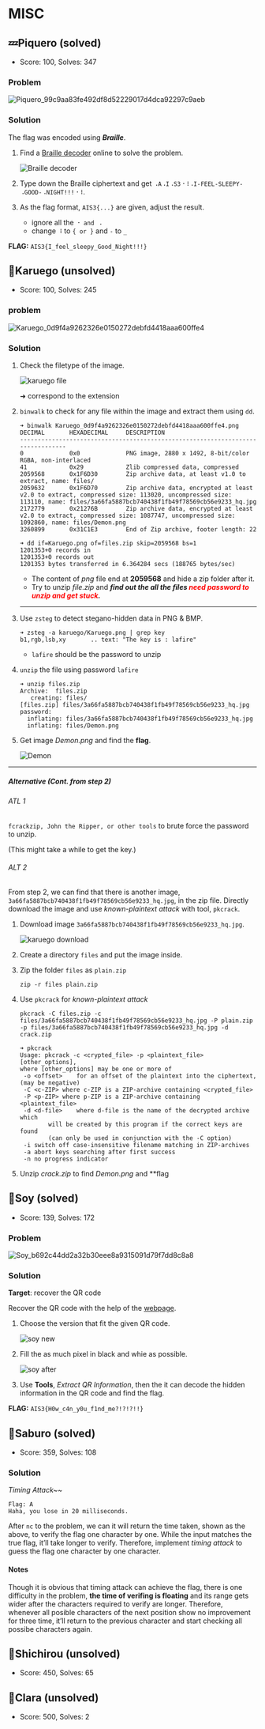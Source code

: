# MISC

## 💤Piquero (solved)

-   Score: 100, Solves: 347

### Problem

![Piquero_99c9aa83fe492df8d52229017d4dca92297c9aeb](piquero/Piquero_99c9aa83fe492df8d52229017d4dca92297c9aeb.jpg)

### Solution

The flag was encoded using ***Braille***.

1.  Find a [Braille decoder](https://www.dcode.fr/braille-alphabet) online to solve the problem.

    ![Braille decoder](../img/Braille-decoder.png)

2.  Type down the Braille ciphertext and get `⠠A⠠I⠠S3⠐⠸⠠I-FEEL-SLEEPY-⠠GOOD-⠠NIGHT!!!⠐⠸`.

3.  As the flag format, `AIS3{...}` are given, adjust the result.

    -   ignore all the `⠐ and ⠠`
    -   change `⠸` to `{ or }` and `-` to `_`

**FLAG:** `AIS3{I_feel_sleepy_Good_Night!!!}`



## 🐥Karuego (unsolved)

-   Score: 100, Solves: 245

### problem

![Karuego_0d9f4a9262326e0150272debfd4418aaa600ffe4](karuego/Karuego_0d9f4a9262326e0150272debfd4418aaa600ffe4.png)

### Solution

1.  Check the filetype of the image.

    ![karuego file](../img/karuego-file.png)

    ➜ correspond to the extension

2.  `binwalk` to check for any file within the image and extract them using `dd`.

    ```shell
    ➜ binwalk Karuego_0d9f4a9262326e0150272debfd4418aaa600ffe4.png
    DECIMAL       HEXADECIMAL     DESCRIPTION
    --------------------------------------------------------------------------------
    0             0x0             PNG image, 2880 x 1492, 8-bit/color RGBA, non-interlaced
    41            0x29            Zlib compressed data, compressed
    2059568       0x1F6D30        Zip archive data, at least v1.0 to extract, name: files/
    2059632       0x1F6D70        Zip archive data, encrypted at least v2.0 to extract, compressed size: 113020, uncompressed size: 113110, name: files/3a66fa5887bcb740438f1fb49f78569cb56e9233_hq.jpg
    2172779       0x21276B        Zip archive data, encrypted at least v2.0 to extract, compressed size: 1087747, uncompressed size: 1092860, name: files/Demon.png
    3260899       0x31C1E3        End of Zip archive, footer length: 22
    
    ➜ dd if=Karuego.png of=files.zip skip=2059568 bs=1
    1201353+0 records in
    1201353+0 records out
    1201353 bytes transferred in 6.364284 secs (188765 bytes/sec)
    ```

    -   The content of *png* file end at **2059568** and hide a zip folder after it.
    -   Try to unzip *file.zip* and ***find out the all the files <span style="color: red">need password to unzip and get stuck</span>.***

    ---

3.  Use `zsteg` to detect stegano-hidden data in PNG & BMP.

    ```shell
    ➜ zsteg -a karuego/Karuego.png | grep key
    b1,rgb,lsb,xy       .. text: "The key is : lafire"
    ```

    -   `lafire` should be the password to unzip

4.  `unzip` the file using password `lafire`

    ```shell
    ➜ unzip files.zip
    Archive:  files.zip
       creating: files/
    [files.zip] files/3a66fa5887bcb740438f1fb49f78569cb56e9233_hq.jpg password: 
      inflating: files/3a66fa5887bcb740438f1fb49f78569cb56e9233_hq.jpg  
      inflating: files/Demon.png 
    ```

5.  Get image *Demon.png* and find the **flag**.

    ![Demon](../misc/karuego/files/Demon.png)

---

##### Alternative (Cont. from step 2)

###### ATL 1

`fcrackzip, John the Ripper, or other tools` to brute force the password to unzip.

(This might take a while to get the key.)

###### ALT 2

From step 2, we can find that there is another image, `3a66fa5887bcb740438f1fb49f78569cb56e9233_hq.jpg`, in the zip file. Directly download the image and use *known-plaintext attack* with tool, `pkcrack`.

1.  Download image `3a66fa5887bcb740438f1fb49f78569cb56e9233_hq.jpg`.

    ![karuego download](../img/karuego-download.png)

2.  Create a directory `files` and put the image inside.

3.  Zip the folder `files` as `plain.zip`

    `zip -r files plain.zip`

4.  Use `pkcrack` for *known-plaintext attack*

    `pkcrack -C files.zip -c files/3a66fa5887bcb740438f1fb49f78569cb56e9233_hq.jpg -P plain.zip -p files/3a66fa5887bcb740438f1fb49f78569cb56e9233_hq.jpg -d crack.zip`

    

    ```shell
    ➜ pkcrack 
    Usage: pkcrack -c <crypted_file> -p <plaintext_file> [other_options],
    where [other_options] may be one or more of
     -o <offset>	for an offset of the plaintext into the ciphertext, (may be negative)
     -C <c-ZIP>	where c-ZIP is a ZIP-archive containing <crypted_file>
     -P <p-ZIP>	where p-ZIP is a ZIP-archive containing <plaintext_file>
     -d <d-file>	where d-file is the name of the decrypted archive which
    		will be created by this program if the correct keys are found
    		(can only be used in conjunction with the -C option)
     -i	switch off case-insensitive filename matching in ZIP-archives
     -a	abort keys searching after first success
     -n	no progress indicator
    ```

5.  Unzip *crack.zip* to find *Demon.png* and **flag



## 🌱Soy (solved)

-   Score: 139, Solves: 172



### Problem

![Soy_b692c44dd2a32b30eee8a9315091d79f7dd8c8a8](soy/Soy_b692c44dd2a32b30eee8a9315091d79f7dd8c8a8.png)



### Solution

**Target**: recover the QR code



Recover the QR code with the help of the [webpage](https://merricx.github.io/qrazybox/).

1.  Choose the version that fit the given QR code.

    ![soy new](../img/soy-new.png)

2.  Fill the as much pixel in black and whie as possible.

    ![soy after](../img/soy-after.png)

3.  Use **Tools**, *Extract QR Information*, then the it can decode the hidden information in the QR code and find the flag.

**FLAG:** `AIS3{H0w_c4n_y0u_f1nd_me?!?!?!!}`



## 👑Saburo (solved)

-   Score: 359, Solves: 108

### Solution

*Timing Attack~~*

```
Flag: A
Haha, you lose in 20 milliseconds.
```

After `nc` to the problem, we can it will return the time taken, shown as the above, to verify the flag one character by one. While the input matches the true flag, it’ll take longer to verify. Therefore, implement *timing attack* to guess the flag one character by one character.



#### Notes

Though it is obvious that timing attack can achieve the flag, there is one difficulty in the problem, **the time of verifing is floating** and its range gets wider after the characters required to verify are longer. Therefore, whenever all posible characters of the next position show no improvement for three time, it’ll return to the previous character and start checking all possibe characters again.



## 👿Shichirou (unsolved)

-   Score: 450, Solves: 65

## 🧸Clara (unsolved)

-   Score: 500, Solves: 2